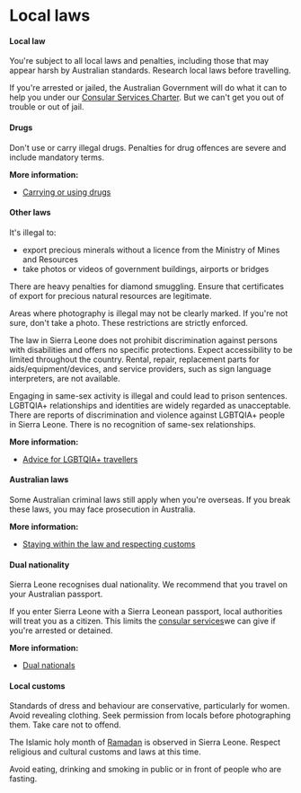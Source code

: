 # Local laws

#### Local law

You're subject to all local laws and penalties, including those that may appear harsh by Australian standards. Research local laws before travelling.

If you're arrested or jailed, the Australian Government will do what it can to help you under our [Consular Services Charter](/consular-services/consular-services-charter "Consular Services Charter"). But we can't get you out of trouble or out of jail.

#### Drugs

Don't use or carry illegal drugs. Penalties for drug offences are severe and include mandatory terms.

**More information:**

* [Carrying or using drugs](/before-you-go/laws/drugs "Carrying or using drugs")

#### Other laws

It's illegal to:

* export precious minerals without a licence from the Ministry of Mines and Resources
* take photos or videos of government buildings, airports or bridges

There are heavy penalties for diamond smuggling. Ensure that certificates of export for precious natural resources are legitimate.

Areas where photography is illegal may not be clearly marked. If you're not sure, don't take a photo. These restrictions are strictly enforced.

The law in Sierra Leone does not prohibit discrimination against persons with disabilities and offers no specific protections. Expect accessibility to be limited throughout the country. Rental, repair, replacement parts for aids/equipment/devices, and service providers, such as sign language interpreters, are not available.

Engaging in same-sex activity is illegal and could lead to prison sentences. LGBTQIA+ relationships and identities are widely regarded as unacceptable. There are reports of discrimination and violence against LGBTQIA+ people in Sierra Leone. There is no recognition of same-sex relationships.

**More information:**

* [Advice for LGBTQIA+ travellers](https://www.smartraveller.gov.au/before-you-go/who-you-are/LGBTQIA)

#### Australian laws

Some Australian criminal laws still apply when you're overseas. If you break these laws, you may face prosecution in Australia.

**More information:**

* [Staying within the law and respecting customs](/before-you-go/laws "Staying within the law")

#### Dual nationality

Sierra Leone recognises dual nationality. We recommend that you travel on your Australian passport.

If you enter Sierra Leone with a Sierra Leonean passport, local authorities will treat you as a citizen. This limits the [consular services](/consular-services "Our services")we can give if you're arrested or detained.

**More information:**

* [Dual nationals](/before-you-go/who-you-are/dual-nationals "Advice for dual nationals")

#### Local customs

Standards of dress and behaviour are conservative, particularly for women. Avoid revealing clothing. Seek permission from locals before photographing them. Take care not to offend.

The Islamic holy month of [Ramadan](/before-you-go/major-events "Going overseas for a major event") is observed in Sierra Leone. Respect religious and cultural customs and laws at this time.

Avoid eating, drinking and smoking in public or in front of people who are fasting.